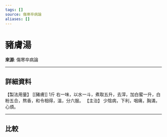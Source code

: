 ```yaml
---
tags: []
source: 傷寒卒病論
aliases: []
---
```


# 豬膚湯

**來源**: 傷寒卒病論  

---

## 詳細資料
【製法用量】 [[豬膚]] 1斤
右一味，以水一斗，煮取五升，去滓，加白蜜一升，白粉五合，熬香，和令相得，溫，分六服。
【主治】
少陰病，下利，咽痛，胸滿，心煩。

---

## 比較
